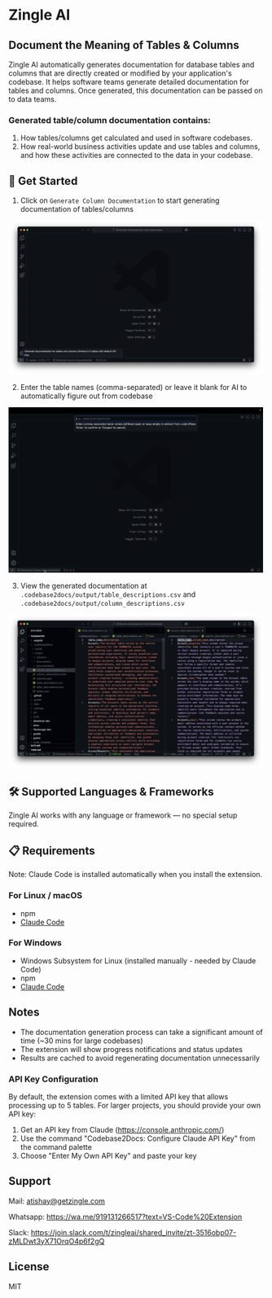 # Zingle AI

## Document the Meaning of Tables & Columns

Zingle AI automatically generates documentation for database tables and columns that are directly created or modified by your application's codebase. It helps software teams generate detailed documentation for tables and columns. Once generated, this documentation can be passed on to data teams.

### Generated table/column documentation contains:
1. ⁠How tables/columns get calculated and used in software codebases.
2. ⁠How real-world business activities update and use tables and columns, and how these activities are connected to the data in your codebase.

## 🚀 Get Started
1. Click on `Generate Column Documentation` to start generating documentation of tables/columns

<img src="readme_images/status_bar.png" alt="Status Bar Icon" width="500"/>

2. Enter the table names (comma-separated) or leave it blank for AI to automatically figure out from codebase

<img src="readme_images/input_box.gif" alt="Input Text Box" width="500"/>

3. View the generated documentation at `.codebase2docs/output/table_descriptions.csv` and `.codebase2docs/output/column_descriptions.csv`

<img src="readme_images/output.png" alt="Output CSV Files" width="500"/>

## 🛠️ Supported Languages & Frameworks
Zingle AI works with any language or framework — no special setup required.

## 📋 Requirements

Note: Claude Code is installed automatically when you install the extension.

### For Linux / macOS
- npm
- [Claude Code](https://github.com/anthropics/claude-code)

### For Windows
- Windows Subsystem for Linux (installed manually - needed by Claude Code)
- npm
- [Claude Code](https://github.com/anthropics/claude-code)

## Notes

- The documentation generation process can take a significant amount of time (~30 mins for large codebases)
- The extension will show progress notifications and status updates
- Results are cached to avoid regenerating documentation unnecessarily

### API Key Configuration

By default, the extension comes with a limited API key that allows processing up to 5 tables. For larger projects, you should provide your own API key:

1. Get an API key from Claude (https://console.anthropic.com/)
2. Use the command "Codebase2Docs: Configure Claude API Key" from the command palette
3. Choose "Enter My Own API Key" and paste your key

## Support
Mail: atishay@getzingle.com 

Whatsapp: https://wa.me/919131266517?text=VS-Code%20Extension

Slack:  https://join.slack.com/t/zingleai/shared_invite/zt-3516obp07-zMLDwt3yX71OrqO4p6f2gQ

## License

MIT